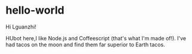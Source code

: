 # hello-world
Hi Lguanzhi!


HUbot here,I like Node.js and Coffeescript (that's what I'm made of!).
I've had tacos on the moon and find them far superior to Earth tacos.
